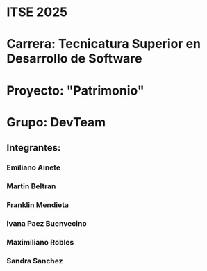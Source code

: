 # ITSE 2025
# Carrera: Tecnicatura Superior en Desarrollo de Software
# Proyecto: "Patrimonio"
# Grupo: DevTeam
## Integrantes:
### Emiliano Ainete
### Martin Beltran
### Franklin Mendieta
### Ivana Paez Buenvecino
### Maximiliano Robles
### Sandra Sanchez
